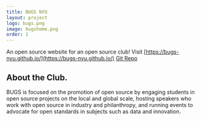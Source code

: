 ```yaml
---
title: BUGS NYU
layout: project
logo: bugs.png
image: bugshome.png
order: 1
---
```


An open source website for an open source club! Visit [https://bugs-nyu.github.io/](https://bugs-nyu.github.io/) [Git Repo](https://github.com/BUGS-NYU/bugs-nyu.github.io)

## About the Club.
BUGS is focused on the promotion of open source by engaging students in open source projects on the local and global scale, hosting speakers who work with open source in industry and philanthropy, and running events to advocate for open standards in subjects such as data and innovation.
